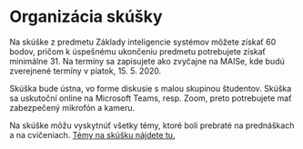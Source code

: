 # Organizácia skúšky

Na skúške z predmetu Základy inteligencie systémov môžete získať 60 bodov, pričom k úspešnému ukončeniu predmetu potrebujete získať minimálne 31. Na termíny sa zapisujete ako zvyčajne na MAISe, kde budú zverejnené termíny v piatok, 15. 5. 2020.

Skúška bude ústna, vo forme diskusie s malou skupinou študentov. Skúška sa uskutoční online na Microsoft Teams, resp. Zoom, preto potrebujete mať zabezpečený mikrofón a kameru.

Na skúške môžu vyskytnúť všetky témy, ktoré boli prebraté na prednáškach a na cvičeniach. [Témy na skúšku nájdete tu.](otazky_na_skusku.pdf)